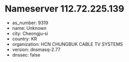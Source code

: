 # Nameserver 112.72.225.139

* as_number: 9319
* name: Unknown
* city: Cheongju-si
* country: KR
* organization: HCN CHUNGBUK CABLE TV SYSTEMS
* version: dnsmasq-2.77
* dnssec: false
